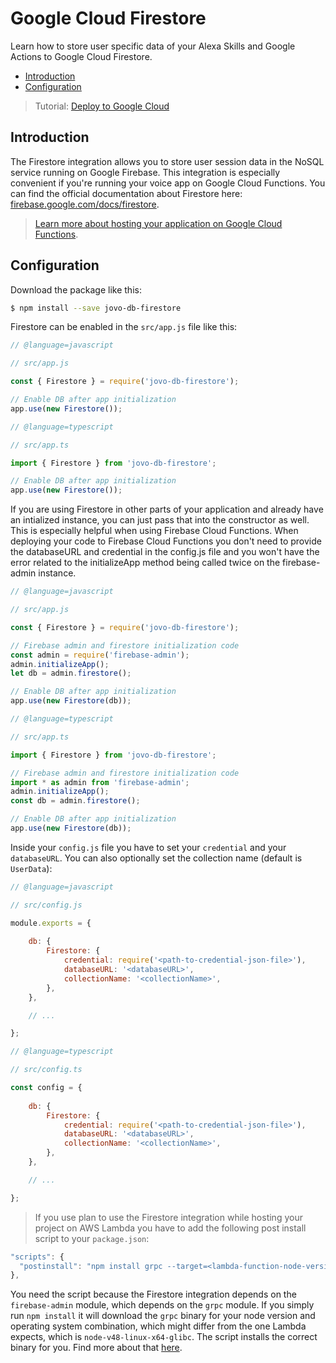 # Google Cloud Firestore

Learn how to store user specific data of your Alexa Skills and Google Actions to Google Cloud Firestore.

* [Introduction](#introduction)
* [Configuration](#configuration)

> Tutorial: [Deploy to Google Cloud](https://www.jovo.tech/tutorials/deploy-to-google-cloud)

## Introduction

The Firestore integration allows you to store user session data in the NoSQL service running on Google Firebase. This integration is especially convenient if you're running your voice app on Google Cloud Functions. You can find the official documentation about Firestore here: [firebase.google.com/docs/firestore](https://firebase.google.com/docs/firestore/).

> [Learn more about hosting your application on Google Cloud Functions](../../configuration/hosting/google-cloud-functions.md '../hosting/google-cloud-functions').

## Configuration

Download the package like this:

```sh
$ npm install --save jovo-db-firestore
```

Firestore can be enabled in the `src/app.js` file like this:

```javascript
// @language=javascript

// src/app.js

const { Firestore } = require('jovo-db-firestore');

// Enable DB after app initialization
app.use(new Firestore());

// @language=typescript

// src/app.ts

import { Firestore } from 'jovo-db-firestore';

// Enable DB after app initialization
app.use(new Firestore());
```

If you are using Firestore in other parts of your application and already have an intialized instance, you can just pass that into the constructor as well. This is especially helpful when using Firebase Cloud Functions. When deploying your code to Firebase Cloud Functions you don't need to provide the databaseURL and credential in the config.js file and you won't have the error related to the initializeApp method being called twice on the firebase-admin instance.

```javascript
// @language=javascript

// src/app.js

const { Firestore } = require('jovo-db-firestore');

// Firebase admin and firestore initialization code
const admin = require('firebase-admin');
admin.initializeApp();
let db = admin.firestore();

// Enable DB after app initialization
app.use(new Firestore(db));

// @language=typescript

// src/app.ts

import { Firestore } from 'jovo-db-firestore';

// Firebase admin and firestore initialization code
import * as admin from 'firebase-admin';
admin.initializeApp();
const db = admin.firestore();

// Enable DB after app initialization
app.use(new Firestore(db));
```

Inside your `config.js` file you have to set your `credential` and your `databaseURL`. You can also optionally set the collection name (default is `UserData`):

```javascript
// @language=javascript

// src/config.js

module.exports = {
    
    db: {
        Firestore: {
            credential: require('<path-to-credential-json-file>'),
            databaseURL: '<databaseURL>',
            collectionName: '<collectionName>',
        },
    },

    // ...

};

// @language=typescript

// src/config.ts

const config = {
    
    db: {
        Firestore: {
            credential: require('<path-to-credential-json-file>'),
            databaseURL: '<databaseURL>',
            collectionName: '<collectionName>',
        },
    },

    // ...

};
```

> If you use plan to use the Firestore integration while hosting your project on AWS Lambda you have to add the following post install script to your `package.json`:

```javascript
"scripts": {
  "postinstall": "npm install grpc --target=<lambda-function-node-version> --target_arch=x64 --target_platform=linux --target_libc=glibc"
},
```

You need the script because the Firestore integration depends on the `firebase-admin` module, which depends on the `grpc` module. If you simply run `npm install` it will download the `grpc` binary for your node version and operating system combination, which might differ from the one Lambda expects, which is `node-v48-linux-x64-glibc`. The script installs the correct binary for you. Find more about that [here](https://github.com/grpc/grpc/issues/6443).

<!--[metadata]: {"description": "Learn how to store user specific data of your Alexa Skills and Google Actions to Google Firestore.",
"route": "databases/firestore" }-->

